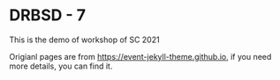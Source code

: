 # DRBSD - 7
This is the demo of workshop of SC 2021

Origianl pages are from  https://event-jekyll-theme.github.io, if you need more details, you can find it.

